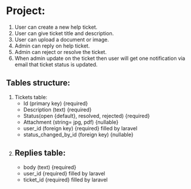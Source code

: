# Project:

1. User can create a new help ticket.
2. User can give ticket title and description.
3. User can upload a document or image.
4. Admin can reply on help ticket.
5. Admin can reject or resolve the ticket.
6. When admin update on the ticket then user will get one notification via email that ticket status is updated.

## Tables structure:

1. Tickets table:
    - Id (primary key) {required}
    - Description (text) {required}
    - Status(open {default}, resolved, rejected) {required}
    - Attachment (string= jpg, pdf) {nullable}
    - user_id (foreign key) {required} filled by laravel
    - status_changed_by_id (foreign key) {nullable}
2. ## Replies table:
    - body (text) {required}
    - user_id {required} filled by laravel
    - ticket_id {required} filled by laravel
